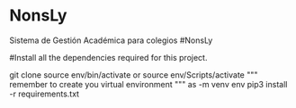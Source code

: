 # NonsLy
Sistema de Gestión Académica para colegios
#NonsLy

#Install all the dependencies required for this project.

git clone
source env/bin/activate or source env/Scripts/activate
""" remember to create you virtual environment """ as -m venv env
pip3 install -r requirements.txt
